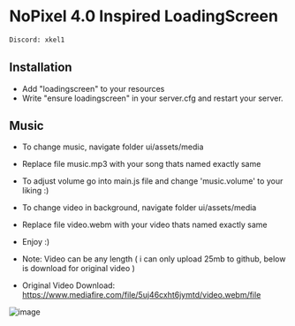 # NoPixel 4.0 Inspired LoadingScreen
```sh
Discord: xkel1
```

## Installation
* Add "loadingscreen" to your resources
* Write "ensure loadingscreen" in your server.cfg and restart your server.

## Music
* To change music, navigate folder ui/assets/media
* Replace file music.mp3 with your song thats named exactly same
* To adjust volume go into main.js file and change 'music.volume' to your liking :)
* To change video in background, navigate folder ui/assets/media
* Replace file video.webm with your video thats named exactly same
* Enjoy :)


* Note: Video can be any length ( i can only upload 25mb to github, below is download for original video )
* Original Video Download: https://www.mediafire.com/file/5uj46cxht6jymtd/video.webm/file

![image](https://github.com/kel1x/NoPixel-Inspired-Loading/assets/96129808/eac9280c-2aed-41c3-acd2-1cfaefdd799e)

